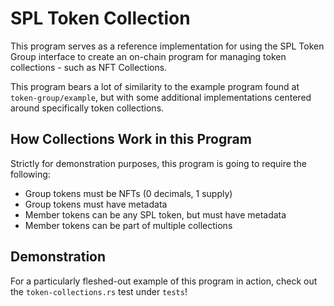 # SPL Token Collection

This program serves as a reference implementation for using the SPL Token Group
interface to create an on-chain program for managing token collections - such
as NFT Collections.

This program bears a lot of similarity to the example program found at
`token-group/example`, but with some additional implementations centered around
specifically token collections.

## How Collections Work in this Program

Strictly for demonstration purposes, this program is going to require the
following:

- Group tokens must be NFTs (0 decimals, 1 supply)
- Group tokens must have metadata
- Member tokens can be any SPL token, but must have metadata
- Member tokens can be part of multiple collections

## Demonstration

For a particularly fleshed-out example of this program in action, check out the
`token-collections.rs` test under `tests`!